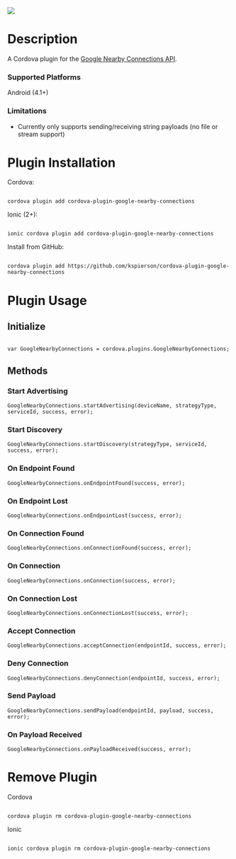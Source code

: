 

[![](https://img.shields.io/npm/v/cordova-plugin-google-nearby-connections.svg)](https://www.npmjs.com/package/cordova-plugin-google-nearby)

# Description

A Cordova plugin for the [Google Nearby Connections API](https://developers.google.com/nearby/connections/overview).  

### Supported Platforms

Android (4.1+)

### Limitations

- Currently only supports sending/receiving string payloads (no file or stream support)

# Plugin Installation

Cordova:

```

cordova plugin add cordova-plugin-google-nearby-connections

```

  

Ionic (2+):

```

ionic cordova plugin add cordova-plugin-google-nearby-connections

```

Install from GitHub:

```

cordova plugin add https://github.com/kspierson/cordova-plugin-google-nearby-connections
```

  

# Plugin Usage

  

## Initialize

```

var GoogleNearbyConnections = cordova.plugins.GoogleNearbyConnections;
```

## Methods

### Start Advertising

```
GoogleNearbyConnections.startAdvertising(deviceName, strategyType, serviceId, success, error);

```

### Start Discovery

```
GoogleNearbyConnections.startDiscovery(strategyType, serviceId, success, error);

```

### On Endpoint Found

```
GoogleNearbyConnections.onEndpointFound(success, error);

```

### On Endpoint Lost

```
GoogleNearbyConnections.onEndpointLost(success, error);

```

### On Connection Found

```
GoogleNearbyConnections.onConnectionFound(success, error);

```

### On Connection

```
GoogleNearbyConnections.onConnection(success, error);

```


### On Connection Lost

```
GoogleNearbyConnections.onConnectionLost(success, error);

```

### Accept Connection

```
GoogleNearbyConnections.acceptConnection(endpointId, success, error);

```

### Deny Connection

```
GoogleNearbyConnections.denyConnection(endpointId, success, error);

```

### Send Payload

```
GoogleNearbyConnections.sendPayload(endpointId, payload, success, error);

```

### On Payload Received

```
GoogleNearbyConnections.onPayloadReceived(success, error);

```


# Remove Plugin

Cordova

```

cordova plugin rm cordova-plugin-google-nearby-connections

```

  

Ionic

```

ionic cordova plugin rm cordova-plugin-google-nearby-connections

```